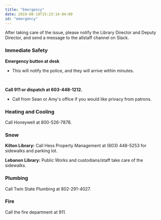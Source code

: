 ```yaml
---
title: "Emergency"
date: 2019-08-19T15:23:14-04:00
id: "emergency"
---
```


<div class="container">

<p class="start">After taking care of the issue, please notify the Library Director and Deputy Director, and send a message to the allstaff channel on Slack.</p>

<div class="emergency-section">
<h3 class="desk-headers emergency-headers">Immediate Safety</h3>
<div class="section-emergency">
<p><strong>Emergency button at desk</strong></p>

  <ul>
    <li>This will notify the police, and they will arrive within minutes.</li>
  </ul>
</br>
<p><strong>Call 911 or dispatch at 603-448-1212.</strong></p>
<ul>
  <li>Call from Sean or Amy's office if you would like privacy from patrons.</li>
</ul>
</div>
</div>


<div class="emergency-section">
<h3 class="desk-headers emergency-headers">Heating and Cooling</h3>
<div class="section-emergency">
<p>Call Honeywell at 800-526-7878.</p>
</div>
</div>



<div class="emergency-section">
<h3 class="desk-headers emergency-headers">Snow</h3>
<div class="section-emergency">
<p><strong>Kilton Library:</strong> Call Hess Property Management at (603) 448-5253 for sidewalks and parking lot.</p>

<p><strong>Lebanon Library:</strong> Public Works and custodians/staff take care of the sidewalks.</p>
</div>
</div>


<div class="emergency-section">
<h3 class="desk-headers emergency-headers">Plumbing</h3>
<div class="section-emergency">
<p>Call Twin State Plumbing at 802-291-4027.</p>
</div>


<div class="emergency-section fire">
<h3 class="desk-headers emergency-headers">Fire</h3>
<div class="section-emergency">
<p>Call the fire department at 911.</p>
</div>
</div>
</div>
